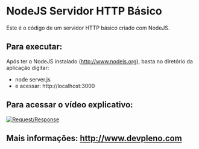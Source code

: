 # NodeJS Servidor HTTP Básico

Este é o código de um servidor HTTP básico criado com NodeJS.

## Para executar:

Após ter o NodeJS instalado (http://www.nodejs.org), basta no diretório da aplicação digitar:
	
- node server.js
- e acessar: http://localhost:3000

## Para acessar o vídeo explicativo:

[![Request/Response](https://img.youtube.com/vi/5L5-EoJbMfY/mqdefault.jpg)](https://www.youtube.com/watch?v=5L5-EoJbMfY)

## Mais informações: http://www.devpleno.com
